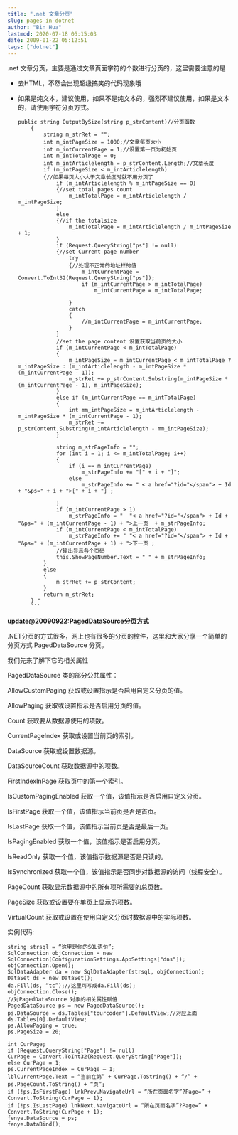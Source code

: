 ```yaml
---
title: ".net 文章分页"
slug: pages-in-dotnet
author: "Bin Hua"
lastmod: 2020-07-18 06:15:03
date: 2009-01-22 05:12:51
tags: ["dotnet"]
---
```


.net 文章分页，主要是通过文章页面字符的个数进行分页的，这里需要注意的是

- 去HTML，不然会出现超级搞笑的代码现象哦

- 如果是纯文本，建议使用，如果不是纯文本的，强烈不建议使用，如果是文本的，请使用字符分页方式。 

    ```
    public string OutputBySize(string p_strContent)//分页函数
        {
            string m_strRet = "";
            int m_intPageSize = 1000;//文章每页大小
            int m_intCurrentPage = 1;//设置第一页为初始页
            int m_intTotalPage = 0;
            int m_intArticlelength = p_strContent.Length;//文章长度
            if (m_intPageSize < m_intArticlelength)
            {//如果每页大小大于文章长度时就不用分页了
                if (m_intArticlelength % m_intPageSize == 0)
                {//set total pages count
                    m_intTotalPage = m_intArticlelength / m_intPageSize;
                }
                else
                {//if the totalsize
                    m_intTotalPage = m_intArticlelength / m_intPageSize + 1;
                }
                if (Request.QueryString["ps"] != null)
                {//set Current page number
                    try
                    {//处理不正常的地址栏的值
                        m_intCurrentPage = Convert.ToInt32(Request.QueryString["ps"]);
                        if (m_intCurrentPage > m_intTotalPage)
                            m_intCurrentPage = m_intTotalPage;
    
                    }
                    catch
                    {
                        //m_intCurrentPage = m_intCurrentPage;
                    }
                }
                //set the page content 设置获取当前页的大小
                if (m_intCurrentPage < m_intTotalPage)
                {
                    m_intPageSize = m_intCurrentPage < m_intTotalPage ? m_intPageSize : (m_intArticlelength - m_intPageSize * (m_intCurrentPage - 1));
                    m_strRet += p_strContent.Substring(m_intPageSize * (m_intCurrentPage - 1), m_intPageSize);
                }
                else if (m_intCurrentPage == m_intTotalPage)
                {
                    int mm_intPageSize = m_intArticlelength - m_intPageSize * (m_intCurrentPage - 1);
                    m_strRet += p_strContent.Substring(m_intArticlelength - mm_intPageSize);
                }

                string m_strPageInfo = "";
                for (int i = 1; i <= m_intTotalPage; i++)
                {
                    if (i == m_intCurrentPage)
                        m_strPageInfo += "[" + i + "]";
                    else
                        m_strPageInfo += " < a href="?id="</span"> + Id + "&ps=" + i + ">[" + i + "] ;

                }
                if (m_intCurrentPage > 1)
                    m_strPageInfo = "  "< a href="?id="</span"> + Id + "&ps=" + (m_intCurrentPage - 1) + ">上一页  + m_strPageInfo;
                if (m_intCurrentPage < m_intTotalPage)
                    m_strPageInfo += " "< a href="?id="</span"> + Id + "&ps=" + (m_intCurrentPage + 1) + ">下一页 ;
                //输出显示各个页码
                this.ShowPageNumber.Text = " " + m_strPageInfo;
            }
            else
            {
                m_strRet += p_strContent;
            }
            return m_strRet;
        } "
        ```

**update@20090922:PagedDataSource分页方式**

.NET分页的方式很多，网上也有很多的分页的控件，这里和大家分享一个简单的分页方式 PagedDataSource 分页。

我们先来了解下它的相关属性

PagedDataSource 类的部分公共属性：

AllowCustomPaging 获取或设置指示是否启用自定义分页的值。

AllowPaging 获取或设置指示是否启用分页的值。

Count 获取要从数据源使用的项数。

CurrentPageIndex 获取或设置当前页的索引。

DataSource 获取或设置数据源。

DataSourceCount 获取数据源中的项数。

FirstIndexInPage 获取页中的第一个索引。

IsCustomPagingEnabled 获取一个值，该值指示是否启用自定义分页。

IsFirstPage 获取一个值，该值指示当前页是否是首页。

IsLastPage 获取一个值，该值指示当前页是否是最后一页。

IsPagingEnabled 获取一个值，该值指示是否启用分页。

IsReadOnly 获取一个值，该值指示数据源是否是只读的。

IsSynchronized 获取一个值，该值指示是否同步对数据源的访问（线程安全）。

PageCount 获取显示数据源中的所有项所需要的总页数。

PageSize 获取或设置要在单页上显示的项数。

VirtualCount 获取或设置在使用自定义分页时数据源中的实际项数。

实例代码:

```
string strsql = “这里是你的SQL语句”;
SqlConnection objConnection = new SqlConnection(ConfigurationSettings.AppSettings["dns"]);
objConnection.Open();
SqlDataAdapter da = new SqlDataAdapter(strsql, objConnection);
DataSet ds = new DataSet();
da.Fill(ds, “tc”);//这里可写成da.Fill(ds);
objConnection.Close();
//对PagedDataSource 对象的相关属性赋值
PagedDataSource ps = new PagedDataSource();
ps.DataSource = ds.Tables["tourcoder"].DefaultView;//对应上面ds.Tables[0].DefaultView;
ps.AllowPaging = true;
ps.PageSize = 20;

int CurPage;
if (Request.QueryString["Page"] != null)
CurPage = Convert.ToInt32(Request.QueryString["Page"]);
else CurPage = 1;
ps.CurrentPageIndex = CurPage – 1;
lblCurrentPage.Text = “当前在第” + CurPage.ToString() + “/” + ps.PageCount.ToString() + “页”;
if (!ps.IsFirstPage) lnkPrev.NavigateUrl = “所在页面名字”?Page=” + Convert.ToString(CurPage – 1);
if (!ps.IsLastPage) lnkNext.NavigateUrl = “所在页面名字”?Page=” + Convert.ToString(CurPage + 1);
fenye.DataSource = ps;
fenye.DataBind();
```